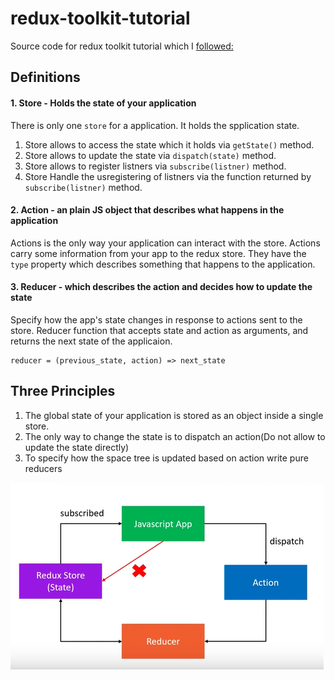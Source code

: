 # redux-toolkit-tutorial

Source code for redux toolkit tutorial which I [followed:](https://www.youtube.com/watch?v=0awA5Uw6SJE&list=PLC3y8-rFHvwiaOAuTtVXittwybYIorRB3)

## Definitions

#### 1. Store - Holds the state of your application

There is only one `store` for a application. It holds the spplication state.

1. Store allows to access the state which it holds via `getState()` method.
2. Store allows to update the state via `dispatch(state)` method.
3. Store allows to register listners via `subscribe(listner)` method.
4. Store Handle the usregistering of listners via the function returned by `subscribe(listner)` method.

#### 2. Action - an plain JS object that describes what happens in the application

Actions is the only way your application can interact with the store. Actions carry some information from your app to the redux store. They have the `type` property which describes something that happens to the application.

#### 3. Reducer - which describes the action and decides how to update the state

Specify how the app's state changes in response to actions sent to the store. Reducer function that accepts state and action as arguments, and returns the next state of the applicaion.

```
reducer = (previous_state, action) => next_state
```

## Three Principles

1. The global state of your application is stored as an object inside a single store.
2. The only way to change the state is to dispatch an action(Do not allow to update the state directly)
3. To specify how the space tree is updated based on action write pure reducers

![Three principle's overview](./img//img_1.png)
